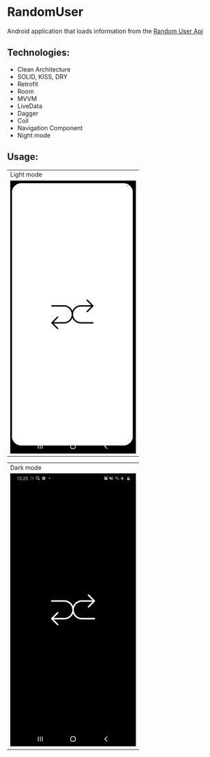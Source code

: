 # RandomUser

Android application that loads information from the [Random User Api](https://randomuser.me)

## Technologies:

* Clean Architecture
* SOLID, KISS, DRY
* Retrofit
* Room
* MVVM
* LiveData
* Dagger
* Coil
* Navigation Component
* Night mode

## Usage:

<table align="center">
  <tr>
    <td>Light mode</td>   
  </tr>
  <tr>
    <td><img src="random-user.gif" alt="animated" width=292 height=634></td>
  </tr>
 </table>
 <table align="center">
  <tr>
    <td>Dark mode</td>
  </tr>
  <tr>
    <td><img src="random-user-night.gif" alt="animated" width=292 height=634></td>
  </tr>
 </table>
